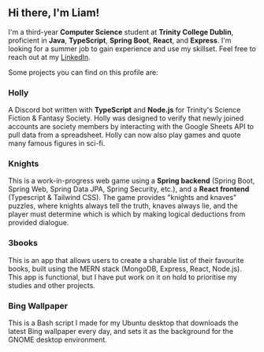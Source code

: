 ## Hi there, I'm Liam!

I'm a third-year **Computer Science** student at **Trinity College Dublin**, proficient in **Java**, **TypeScript**, **Spring Boot**, **React**, and **Express**. I'm looking for a summer job to gain experience and use my skillset. Feel free to reach out at my [LinkedIn](https://linkedin.com/in/ljcoogan).

Some projects you can find on this profile are:

### Holly
A Discord bot written with **TypeScript** and **Node.js** for Trinity's Science Fiction & Fantasy Society. Holly was designed to verify that newly joined accounts are society members by interacting with the Google Sheets API to pull data from a spreadsheet. Holly can now also play games and quote many famous figures in sci-fi.

### Knights
This is a work-in-progress web game using a **Spring backend** (Spring Boot, Spring Web, Spring Data JPA, Spring Security, etc.), and a **React frontend** (Typescript & Tailwind CSS). The game provides "knights and knaves" puzzles, where knights always tell the truth, knaves always lie, and the player must determine which is which by making logical deductions from provided dialogue.

### 3books
This is an app that allows users to create a sharable list of their favourite books, built using the MERN stack (MongoDB, Express, React, Node.js). This app is functional, but I have put work on it on hold to prioritise my studies and other projects.

### Bing Wallpaper
This is a Bash script I made for my Ubuntu desktop that downloads the latest Bing wallpaper every day, and sets it as the background for the GNOME desktop environment.
